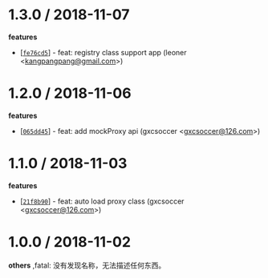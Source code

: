 
1.3.0 / 2018-11-07
==================

**features**
  * [[`fe76cd5`](http://github.com/eggjs/egg-rpc/commit/fe76cd58ad08a8defd3ac1c8082b84391c5e6f40)] - feat: registry class support app (leoner <<kangpangpang@gmail.com>>)

1.2.0 / 2018-11-06
==================

**features**
  * [[`065dd45`](http://github.com/eggjs/egg-rpc/commit/065dd45647f4825c9c7ec5d391215d8e7c94643c)] - feat: add mockProxy api (gxcsoccer <<gxcsoccer@126.com>>)

1.1.0 / 2018-11-03
==================

**features**
  * [[`21f8b90`](http://github.com/eggjs/egg-rpc/commit/21f8b904fd3c72394b6ff81bba6da454e19b0d5b)] - feat: auto load proxy class (gxcsoccer <<gxcsoccer@126.com>>)

1.0.0 / 2018-11-02
==================

**others**
,fatal: 没有发现名称，无法描述任何东西。

